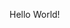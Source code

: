Hello World!

<!---
H7dro/H7dro is a ✨ special ✨ repository because its `README.md` (this file) appears on your GitHub profile.
You can click the Preview link to take a look at your changes.
--->
